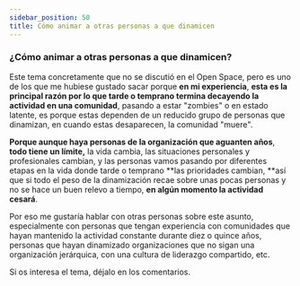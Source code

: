 ```yaml
---
sidebar_position: 50
title: Cómo animar a otras personas a que dinamicen
---
```


### ¿Cómo animar a otras personas a que dinamicen?

Este tema concretamente que no se discutió en el Open Space, pero es uno de los que me hubiese gustado sacar porque **en mi experiencia**, **esta es la principal razón por lo que tarde o temprano termina decayendo la actividad en una comunidad**, pasando a estar "zombies" o en estado latente, es porque estas dependen de un reducido grupo de personas que dinamizan, en cuando estas desaparecen, la comunidad "muere". 

**Porque aunque haya personas de la organización que aguanten años**, **todo tiene un límite,** la vida cambia, las situaciones personales y profesionales cambian, y las personas vamos pasando por diferentes etapas en la vida donde tarde o temprano **las prioridades cambian, **así que si todo el peso de la dinamización recae sobre unas pocas personas y no se hace un buen relevo a tiempo, **en algún momento la actividad cesará**.

Por eso me gustaría hablar con otras personas sobre este asunto, especialmente con personas que tengan experiencia con comunidades que hayan mantenido la actividad constante durante diez o quince años, personas que hayan dinamizado organizaciones que no sigan una organización jerárquica, con una cultura de liderazgo compartido, etc.

Si os interesa el tema, déjalo en los comentarios.